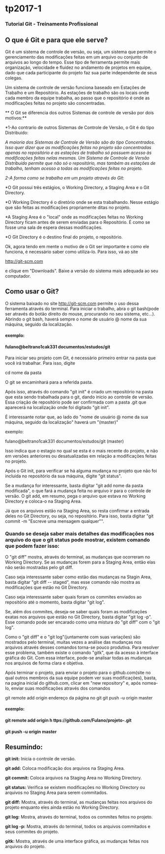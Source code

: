 
# tp2017-1

### Tutorial Git - Treinamento Profissional

## O que é Git e para que ele serve?

Git é um sistema de controle de versão, ou seja, um sistema que permite o gerenciamento das modificações feitas em um arquivo ou conjunto de arquivos ao longo do tempo.  Esse tipo de ferramenta permite mais organização, velocidade e fluidez no andamento de projetos em equipe, dado que cada participante do projeto faz sua parte independente de seus colegas.

Um sistema de controle de versão funciona baseado em Estações de Trabalho e um Repositório. As estações de trabalho são os locais onde cada membro da equipe trabalha, ao passo que o repositório é onde as modificações feitas no projeto são concentradas.

** O Git se diferencia dos outros Sistemas de controle de versão por dois motivos:**

 *1-Ao contrario de outros Sistemas de Controle de Versão, o Git é do tipo Distribuido:

 *A maioria dos Sistemas de Controle de Versão são do tipo Concentrados. Isso quer dizer que as modificações feitas no projeto são concentradas apenas no repositório e as estações de trabalho só possuem acesso às modificações feitas nelas mesmas. Um Sistema de Controle de Versão Distribuido permite que não só o repositório, mas também as estações de trabalho, tenham acesso a todas as modificações feitas no projeto.*

*2-A forma como se trabalha em um projeto através do Git:*

  *O Git possui três estágios, o Working Directory, a Staging Area e o Git Directory.

   *O Working Directory é o diretório onde se esta trabalhando. Nesse estágio que são feitas as modificações propriamente ditas no projeto.

   *A Staging Area é o "local" onde as modificações feitas no Working Directory ficam antes de serem enviadas para o Repositório. É como se fosse uma sala de espera dessas modificações.

   *O Git Directory é o destino final do projeto, o repositório.

 Ok, agora tendo em mente o motivo de o Git ser importante e como ele funciona, é necessário saber como utiliza-lo. Para isso, vá ao site

  http://git-scm.com

   e clique em "Downloads". Baixe a versão do sistema mais adequada ao seu computador.


 ## Como usar o Git?

O sistema baixado no site http://git-scm.com permite o uso dessa ferramenta através do terminal. Para iniciar o trabalho, abra o git bash(pode ser através do botão direito do mouse, procurando no seu sistema, etc...). Abrindo o git bash, haverá sempre o nome de usuário @ nome da sua máquina, seguido da localização.

 #### exemplo:

 #### fulano@beltrano1cak331 documentos/estudos/git

Para iniciar seu projeto com Git, é necessário primeiro entrar na pasta que você irá trabalhar. Para isso, digite

cd nome da pasta

O git se encaminhará para a referida pasta.

Após isso, através do comando "git init" é criado um repositório na pasta que esta sendo trabalhada para o git, dando inicio ao controle de versão. Essa criação de repositório pode ser confirmada com a pasta .git que aparecerá na localização onde foi digitado "git init".

É interessante notar que, ao lado do "nome de usuário @ nome da sua máquina, seguido da localização" haverá um "(master)"

exemplo:

  fulano@beltrano1cak331 documentos/estudos/git (master)

Isso indica que o estagio no qual se esta é o mais recente do projeto, e não em versões anteriores ou desatualizadas em relação a modificações feitas no projeto.

Após o Git init, para verificar se há alguma mudança no projeto que não foi incluida no repositório da sua máquina, digite "git status".

Se a mudança for interessante, basta digitar "git add nome da pasta modificada", o que fará a mudança feita no arquivo ir para o controle de versão. O git add, em resumo, pega o arquivo que estava no Working Directory e coloca-o na Staging Area.

Já que os arquivos estão na Staging Area, so resta confirmar a entrada deles no Git Directory, ou seja, no repositório. Para isso, basta digitar "git commit -m "Escreve uma mensagem qualquer"".

 ### Quando se deseja saber mais detalhes das modificações nos arquivo do que o git status pode mostrar, existem comando que podem fazer isso:

O "git diff" mostra, através do terminal, as mudanças que ocorreram no Working Directory. Se as mudanças forem para a Staging Area, então elas não serão mostradas pelo git diff.

Caso seja interessante saber como estão das mudanças na Stagin Area, basta digitar "git diff -- staged", mas esse comando não mostra as modificações que estão no Git Directory.

Caso seja interessante saber quais foram os commites enviados ao repositório até o momento, basta digitar "git log".

Se, além dos commites, deseja-se saber quais foram as modificações exatas nos arquivos que estão no Git Directory, basta digitar "git log -p". Esse comando pode ser encarado como uma mistura do "git diff" com o "git log".

Como o "git diff" e o "git log"(juntamente com suas variações) são mostrados pelo terminal, muitas vezes a análise das mudanças nos arquivos através desses comandos torna-se pouco produtiva. Para resolver esse problema, também existe o comando "gitk", que da acesso à interface gráfica do Git. Com essa interface, pode-se analisar todas as mudanças nos arquivos de forma clara e objetiva.

Após terminar o projeto, para enviar o projeto para o github.com(site no qual outros membros da sua equipe podem ver suas modificações), basta, na pagina inicial do github.com, clicar em "new repository" e, após nomea-lo, enviar suas modificações através dos comandos

git remote add origin endereço da página no git
git push -u origin master

#### exemplo:

#### git remote add origin h ttps://github.com/Fulano/projeto-.git
#### git push -u origin master




## Resumindo:

**git init:** Inicia o controle de versão.

**git add:** Coloca modificação dos arquivos na Staging Area.

**git commit:** Coloca arquivos na Staging Area no Working Directory.

**git status:** Verifica se existem modificações no Working Directory ou arquivos no Staging Area para serem commitados.

**git diff:** Mostra, através do terminal, as mudanças feitas nos arquivos do projeto enquanto eles ainda estão no Working Directory.

**git log:** Mostra, através do terminal, todos os commites feitos no projeto.

**git log -p:** Mostra, através do terminal, todos os arquivos commitados e seus commites do projeto.

**gitk:** Mostra, através de uma interface gráfica, as mudanças feitas nos arquivos do projeto.
